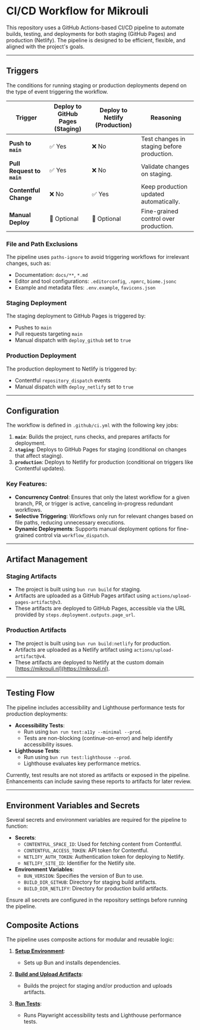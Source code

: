 # CI/CD Workflow for Mikrouli

This repository uses a GitHub Actions-based CI/CD pipeline to automate builds,
testing, and deployments for both staging (GitHub Pages) and production
(Netlify). The pipeline is designed to be efficient, flexible, and aligned with
the project's goals.

---

## Triggers


The conditions for running staging or production deployments depend on the type
of event triggering the workflow.

| **Trigger**                | **Deploy to GitHub Pages (Staging)** | **Deploy to Netlify (Production)** | **Reasoning**                              |
| -------------------------- | ------------------------------------ | ---------------------------------- | ------------------------------------------ |
| **Push to `main`**         | ✅ Yes                               | ❌ No                              | Test changes in staging before production. |
| **Pull Request to `main`** | ✅ Yes                               | ❌ No                              | Validate changes on staging.               |
| **Contentful Change**      | ❌ No                                | ✅ Yes                             | Keep production updated automatically.     |
| **Manual Deploy**          | 🔶 Optional                          | 🔶 Optional                        | Fine-grained control over production.      |

### File and Path Exclusions

The pipeline uses `paths-ignore` to avoid triggering workflows for irrelevant changes, such as:

- Documentation: `docs/**`, `*.md`
- Editor and tool configurations: `.editorconfig`, `.npmrc`, `biome.jsonc`
- Example and metadata files: `.env.example`, `favicons.json`

### Staging Deployment

The staging deployment to GitHub Pages is triggered by:

- Pushes to `main`
- Pull requests targeting `main`
- Manual dispatch with `deploy_github` set to `true`

### Production Deployment

The production deployment to Netlify is triggered by:

- Contentful `repository_dispatch` events
- Manual dispatch with `deploy_netlify` set to `true`

---

## Configuration

The workflow is defined in `.github/ci.yml` with the following key jobs:

1. **`main`**: Builds the project, runs checks, and prepares artifacts for
   deployment.
2. **`staging`**: Deploys to GitHub Pages for staging (conditional on changes
   that affect staging).
3. **`production`**: Deploys to Netlify for production (conditional on triggers
   like Contentful updates).

### Key Features:

- **Concurrency Control**: Ensures that only the latest workflow for a given
  branch, PR, or trigger is active, canceling in-progress redundant workflows.
- **Selective Triggering**: Workflows only run for relevant changes based on
  file paths, reducing unnecessary executions.
- **Dynamic Deployments**: Supports manual deployment options for fine-grained
  control via `workflow_dispatch`.

---

## Artifact Management

### Staging Artifacts

- The project is built using `bun run build` for staging.
- Artifacts are uploaded as a GitHub Pages artifact using
  `actions/upload-pages-artifact@v3`.
- These artifacts are deployed to GitHub Pages, accessible via the URL provided
  by `steps.deployment.outputs.page_url`.

### Production Artifacts

- The project is built using `bun run build:netlify` for production.
- Artifacts are uploaded as a Netlify artifact using
  `actions/upload-artifact@v4`.
- These artifacts are deployed to Netlify at the custom domain
  [https://mikrouli.nl](https://mikrouli.nl).

---

## Testing Flow

The pipeline includes accessibility and Lighthouse performance tests for
production deployments:

- **Accessibility Tests**:
    - Run using `bun run test:a11y --minimal --prod`.
    - Tests are non-blocking (continue-on-error) and help identify accessibility
      issues.
- **Lighthouse Tests**:
    - Run using `bun run test:lighthouse --prod`.
    - Lighthouse evaluates key performance metrics.

Currently, test results are not stored as artifacts or exposed in the pipeline.
Enhancements can include saving these reports to artifacts for later review.

---

## Environment Variables and Secrets

Several secrets and environment variables are required for the pipeline to
function:

- **Secrets**:
    - `CONTENTFUL_SPACE_ID`: Used for fetching content from Contentful.
    - `CONTENTFUL_ACCESS_TOKEN`: API token for Contentful.
    - `NETLIFY_AUTH_TOKEN`: Authentication token for deploying to Netlify.
    - `NETLIFY_SITE_ID`: Identifier for the Netlify site.
- **Environment Variables**:
    - `BUN_VERSION`: Specifies the version of Bun to use.
    - `BUILD_DIR_GITHUB`: Directory for staging build artifacts.
    - `BUILD_DIR_NETLIFY`: Directory for production build artifacts.

Ensure all secrets are configured in the repository settings before running the
pipeline.

## Composite Actions

The pipeline uses composite actions for modular and reusable logic:

1. **[Setup Environment](.github/actions/setup/action.yml)**:
	- Sets up Bun and installs dependencies.

2. **[Build and Upload Artifacts](.github/actions/build/action.yml)**:
	- Builds the project for staging and/or production and uploads artifacts.

3. **[Run Tests](.github/actions/test/action.yml)**:
	- Runs Playwright accessibility tests and Lighthouse performance tests.
